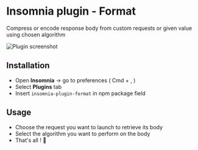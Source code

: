 # Insomnia plugin - Format

Compress or encode response body from custom requests or given value using chosen algorithm

![Plugin screenshot](https://raw.githubusercontent.com/Hurobaki/insomnia-plugin-format/master/screenshots/main.png)

## Installation

* Open **Insomnia** -> go to preferences ( Cmd + , )
* Select **Plugins** tab
* Insert `insomnia-plugin-format` in npm package field

## Usage

* Choose the request you want to launch to retrieve its body
* Select the algorithm you want to perform on the body
* That's all ! :rocket: